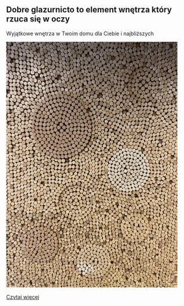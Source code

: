 ## Dobre glazurnicto to element wnętrza który rzuca się w oczy 

<p>Wyjątkowe wnętrza w Twoim domu dla Ciebie i najbliższych</p>

![hero-image](/images/hero-image.jpg)

[Czytaj więcej](https://github.com/mflisikowski/testowe/edit/main/posts/Hero.md)
